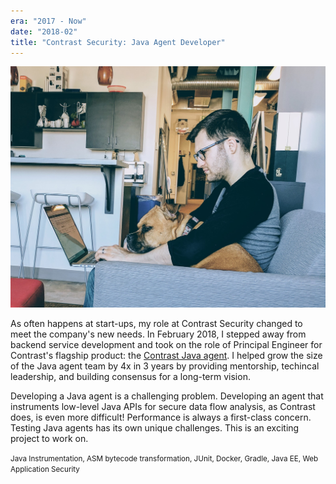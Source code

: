 ```yaml
---
era: "2017 - Now"
date: "2018-02"
title: "Contrast Security: Java Agent Developer"
---
```


![Working hard on the Contrast Java agent in Contrast Security's Baltimore office](./shelby-driven-development.jpg)

As often happens at start-ups, my role at Contrast Security changed to meet the
company's new needs. In February 2018, I stepped away from backend service
development and took on the role of Principal Engineer for Contrast's flagship
product: the [Contrast Java
agent](https://docs.contrastsecurity.com/en/java.html). I helped grow the size
of the Java agent team by 4x in 3 years by providing mentorship, techincal
leadership, and building consensus for a long-term vision.

Developing a Java agent is a challenging problem. Developing an agent that
instruments low-level Java APIs for secure data flow analysis, as Contrast does,
is even more difficult! Performance is always a first-class concern. Testing
Java agents has its own unique challenges. This is an exciting project to work
on.

<small>Java Instrumentation, ASM bytecode transformation, JUnit, Docker, Gradle,
Java EE, Web Application Security</small>
